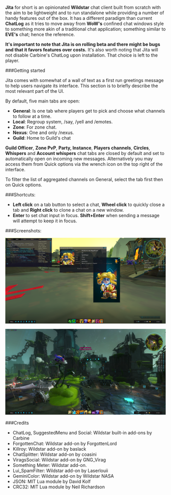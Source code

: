 **Jita** for short is an opinionated **Wildstar** chat client built from scratch with the aim to be lightweight and to run standalone while providing a number of handy features out of the box. It has a different paradigm than current **ChatLog** as it tries to move away from **WoW's** confined chat windows style to something more akin of a traditional chat application; something similar to **EVE's** chat; hence the reference.

**It's important to note that Jita is on rolling beta and there might be bugs and that it favors features over costs.** It's also worth noting that Jita will not disable Carbine's ChatLog upon installation. That choice is left to the player.

###Getting started

Jita comes with somewhat of a wall of text as a first run greetings message to help users navigate its interface. This section is to briefly describe the most relevant part of the UI.

By default, five main tabs are open:

 - **General**: Is one tab where players get to pick and choose what channels to follow at a time. 
 - **Local**: Regroup system, /say, /yell and /emotes.
 - **Zone**: For zone chat. 
 - **Nexus**: One and only /nexus.
 - **Guild**: Home to Guild's chat
 
**Guild Officer**, **Zone PvP**, **Party, Instance**, **Players channels**, **Circles**, **Whispers** and **Account whispers** chat tabs are closed by default and set to automatically open on incoming new messages. Alternatively you may access them from Quick options via the wrench icon on the top right of the interface.

To filter the list of aggregated channels on General, select the tab first then on Quick options.

###Shortcuts:  

- **Left click** on a tab button to select a chat, **Wheel click** to quickly close a tab and **Right click** to clone a chat on a new window.
- **Enter** to set chat input in focus. **Shift+Enter** when sending a message will attempt to keep it in focus.

###Screenshots:  

![screenshot 01](https://raw.githubusercontent.com/Juith/wildstar-jita/master/screenshot01.png)

![screenshot 01](https://raw.githubusercontent.com/Juith/wildstar-jita/master/screenshot02.png)

###Credits

- ChatLog, SuggestedMenu and Social: Wildstar built-in add-ons by Carbine
- ForgottenChat: Wildstar add-on by ForgottenLord
- Killroy: Wildstar add-on by baslack
- ChatSplitter: Wildstar add-on by coasini
- ViragsSocial: Wildstar add-on by GNG_Virag
- Something Meter: Wildstar add-on.
- Lui_SpamFilter: Wildstar add-on by Laserlouii
- GeminiColor: Wildstar add-on by Wildstar NASA
- JSON: MIT Lua module by David Kolf
- CRC32: MIT Lua module by Neil Richardson